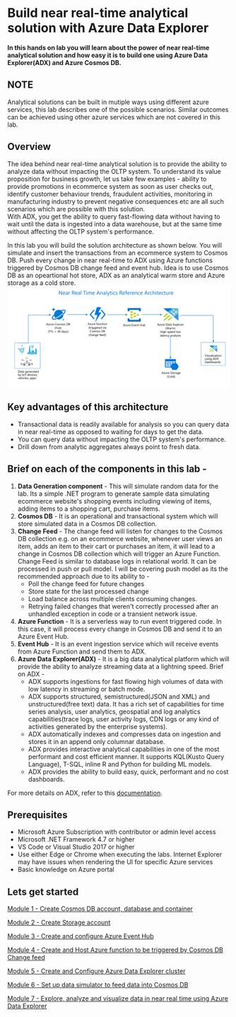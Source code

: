 # Build near real-time analytical solution with Azure Data Explorer

**In this hands on lab you will learn about the power of near real-time analytical solution and how easy it is to build one using Azure Data Explorer(ADX) and Azure Cosmos DB.**

## NOTE
Analytical solutions can be built in mutiple ways using different azure services, this lab describes one of the possible scenarios. Similar outcomes can be achieved using other azure services which are not covered in this lab.

## Overview
The idea behind near real-time analytical solution is to provide the ability to analyze data without impacting the OLTP system. To understand its value proposition for business growth, let us take few examples - ability to provide promotions in ecommerce system as soon as user checks out, identify customer behaviour trends, fraudulent activities, monitoring in manufacturing industry to prevent negative consequences etc are all such scenarios which are possible with this solution.<br>
With ADX, you get the ability to query fast-flowing data without having to wait until the data is ingested into a data warehouse, but at the same time without affecting the OLTP system's performance.

In this lab you will build the solution architecture as shown below. You will simulate and insert the transactions from an ecommerce system to Cosmos DB. Push every change in near real-time to ADX using Azure functions triggered by Cosmos DB change feed and event hub. Idea is to use Cosmos DB as an opeartional hot store, ADX as an analytical warm store and Azure storage as a cold store.
![](images/RefArch.png)

## Key advantages of this architecture
 - Transactional data is readily available for analysis so you can query data in near real-time as opposed to waiting for days to get the data.
 - You can query data without impacting the OLTP system's performance.
 - Drill down from analytic aggregates always point to fresh data.

## Brief on each of the components in this lab -
1. **Data Generation component** - This will simulate random data for the lab. Its a simple .NET program to generate sample data simulating ecommerce website's shopping events including viewing of items, adding items to a shopping cart, purchase items. 
 2. **Cosmos DB** - It is an operational and transactional system which will store simulated data in a Cosmos DB collection.
 3. **Change Feed** - The change feed will listen for changes to the Cosmos DB collection e.g. on an ecommerce website, whenever user views an item, adds an item to their cart or purchases an item, it will lead to a change in Cosmos DB collection which will trigger an Azure Function.
Change Feed is similar to database logs in relational world. It can be processed in push or pull model. I will be covering push model as its the recommended approach due to its ability to -
    - Poll the change feed for future changes
    - Store state for the last processed change
    - Load balance across multiple clients consuming changes. 
    - Retrying failed changes that weren't correctly processed after an unhandled exception in code or a transient network issue.
4. **Azure Function** - It is a serverless way to run event triggered code. In this case, it will process every change in Cosmos DB and  send it to an Azure Event Hub.
5. **Event Hub** - It is an event ingestion service which will receive events from Azure Function and send them to ADX.
6. **Azure Data Explorer(ADX)** - It is a big data analytical platform which will provide the ability to analyze streaming data at a lightning speed. Brief on ADX -
    - ADX supports ingestions for fast flowing high volumes of data with low latency in streaming or batch mode. 
    - ADX supports structured, semistructured(JSON and XML) and unstructured(free text) data. It has a rich set of capabilities for time series analysis, user analytics, geospatial and log analytics capabilities(trace logs, user activity logs, CDN logs or any kind of activities generated by the enterprise systems). 
    - ADX automatically indexes and compresses data on ingestion and stores it in an append only columnar database.
    - ADX provides interactive analytical capabilities in one of the most performant and cost efficient manner. It supports KQL(Kusto Query Language), T-SQL, inline R and Python for building ML models.
    - ADX provides the ability to build easy, quick, performant and no cost dashboards.

For more details on ADX, refer to this [documentation](https://azure.microsoft.com/en-au/services/data-explorer/#features).

## Prerequisites
 - Microsoft Azure Subscription with contributor or admin level access
 - Microsoft .NET Framework 4.7 or higher
 - VS Code or Visual Studio 2017 or higher
 - Use either Edge or Chrome when executing the labs. Internet Explorer may have issues when rendering the UI for specific Azure services
 - Basic knowledge on Azure portal

## Lets get started
[Module 1 - Create Cosmos DB account, database and container](https://github.com/minwal/cosmos-adx-int/blob/minwal-patch-1/LabModules/Module1.md)

[Module 2 - Create Storage account](https://github.com/minwal/cosmos-adx-int/blob/minwal-patch-1/LabModules/Module2.md)

[Module 3 - Create and configure Azure Event Hub](https://github.com/minwal/cosmos-adx-int/blob/minwal-patch-1/LabModules/Module3.md)

[Module 4 - Create and Host Azure function to be triggered by Cosmos DB Change feed](https://github.com/minwal/cosmos-adx-int/blob/minwal-patch-1/LabModules/Module4.md)

[Module 5 - Create and Configure Azure Data Explorer cluster](https://github.com/minwal/cosmos-adx-int/blob/minwal-patch-1/LabModules/Module5.md)

[Module 6 - Set up data simulator to feed data into Cosmos DB](https://github.com/minwal/cosmos-adx-int/blob/minwal-patch-1/LabModules/Module6.md)

[Module 7 - Explore, analyze and visualize data in near real time using Azure Data Explorer](https://github.com/minwal/cosmos-adx-int/blob/minwal-patch-1/LabModules/Module7.md)


